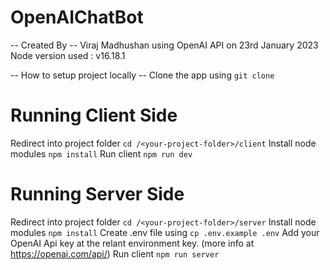 # OpenAIChatBot
-- Created By --
Viraj Madhushan using OpenAI API on 23rd January 2023
Node version used : v16.18.1

-- How to setup project locally --
Clone the app using ``` git clone ```

# Running Client Side
Redirect into project folder ```cd /<your-project-folder>/client```
Install node modules ```npm install```
Run client ```npm run dev```

# Running Server Side
Redirect into project folder ```cd /<your-project-folder>/server```
Install node modules ```npm install```
Create .env file using ```cp .env.example .env```
Add your OpenAI Api key at the relant environment key. (more info at https://openai.com/api/)
Run client ```npm run server```